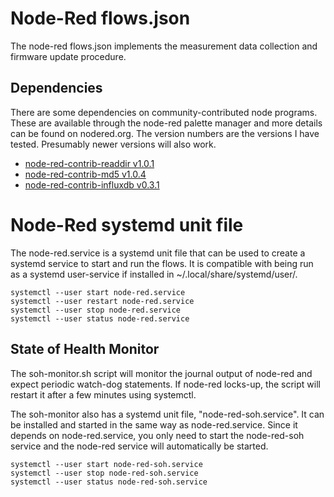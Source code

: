 # Node-Red flows.json
The node-red flows.json implements the measurement data collection and firmware
update procedure.

## Dependencies
There are some dependencies on community-contributed node programs.
These are available through the node-red palette manager and more details can
be found on nodered.org.
The version numbers are the versions I have tested. Presumably newer versions
will also work.

* [node-red-contrib-readdir v1.0.1](https://flows.nodered.org/node/node-red-contrib-readdir)
* [node-red-contrib-md5 v1.0.4](https://flows.nodered.org/node/node-red-contrib-md5)
* [node-red-contrib-influxdb v0.3.1](https://flows.nodered.org/node/node-red-contrib-influxdb)

# Node-Red systemd unit file
The node-red.service is a systemd unit file that can be used to create a
systemd service to start and run the flows. It is compatible with being run as
a systemd user-service if installed in ~/.local/share/systemd/user/.

```
systemctl --user start node-red.service
systemctl --user restart node-red.service
systemctl --user stop node-red.service
systemctl --user status node-red.service
```

## State of Health Monitor
The soh-monitor.sh script will monitor the journal output of node-red and
expect periodic watch-dog statements. If node-red locks-up, the script will
restart it after a few minutes using systemctl.

The soh-monitor also has a systemd unit file, "node-red-soh.service". It can
be installed and started in the same way as node-red.service. Since it depends
on node-red.service, you only need to start the node-red-soh service and the
node-red service will automatically be started.

```
systemctl --user start node-red-soh.service
systemctl --user stop node-red-soh.service
systemctl --user status node-red-soh.service
```
